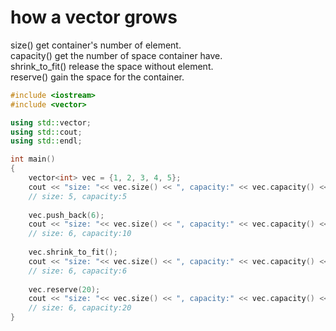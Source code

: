 # how a vector grows
size() get container's number of element.  
capacity() get the number of space container have.  
shrink_to_fit() release the space without element.  
reserve() gain the space for the container.  
```cpp
#include <iostream>
#include <vector>

using std::vector;
using std::cout;
using std::endl;

int main()
{
    vector<int> vec = {1, 2, 3, 4, 5};
    cout << "size: "<< vec.size() << ", capacity:" << vec.capacity() << endl;
    // size: 5, capacity:5
    
    vec.push_back(6);
    cout << "size: "<< vec.size() << ", capacity:" << vec.capacity() << endl;
    // size: 6, capacity:10
    
    vec.shrink_to_fit();
    cout << "size: "<< vec.size() << ", capacity:" << vec.capacity() << endl;
    // size: 6, capacity:6
    
    vec.reserve(20);
    cout << "size: "<< vec.size() << ", capacity:" << vec.capacity() << endl;
    // size: 6, capacity:20
}
```
